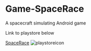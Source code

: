 # Game-SpaceRace
A spacecraft simulating Android game

Link to playstore below

[SpaceRace](https://play.google.com/store/apps/details?id=com.DefaultCompany.SpaceRace)
![playstoreicon](https://github.com/AaronRM2003/Game-SpaceRace/assets/133229722/b82e5cc8-eadd-4161-9058-18a5e74d9594)

